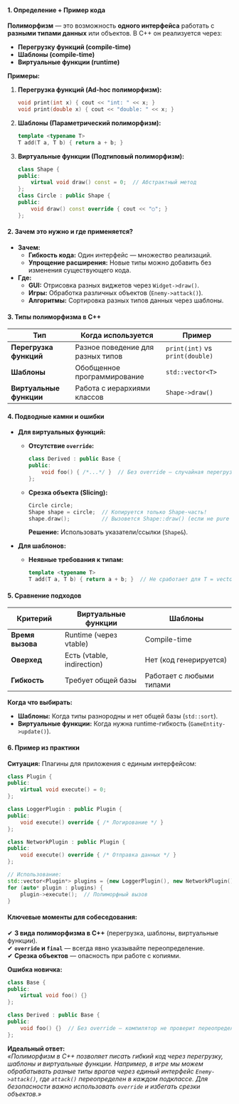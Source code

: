 #### **1. Определение + Пример кода**  
**Полиморфизм** — это возможность **одного интерфейса** работать с **разными типами данных** или объектов. В C++ он реализуется через:  
- **Перегрузку функций (compile-time)**  
- **Шаблоны (compile-time)**  
- **Виртуальные функции (runtime)**  

**Примеры:**  

1. **Перегрузка функций (Ad-hoc полиморфизм):**  
   ```cpp
   void print(int x) { cout << "int: " << x; }
   void print(double x) { cout << "double: " << x; }
   ```  

2. **Шаблоны (Параметрический полиморфизм):**  
   ```cpp
   template <typename T>
   T add(T a, T b) { return a + b; }
   ```  

3. **Виртуальные функции (Подтиповый полиморфизм):**  
   ```cpp
   class Shape {
   public:
       virtual void draw() const = 0;  // Абстрактный метод
   };
   class Circle : public Shape {
   public:
       void draw() const override { cout << "○"; }
   };
   ```  

#### **2. Зачем это нужно и где применяется?**  
- **Зачем:**  
  - **Гибкость кода:** Один интерфейс — множество реализаций.  
  - **Упрощение расширения:** Новые типы можно добавить без изменения существующего кода.  
- **Где:**  
  - **GUI:** Отрисовка разных виджетов через `Widget->draw()`.  
  - **Игры:** Обработка различных объектов (`Enemy->attack()`).  
  - **Алгоритмы:** Сортировка разных типов данных через шаблоны.  

#### **3. Типы полиморфизма в C++**  
| **Тип**                 | **Когда используется**            | **Пример**                      |
| ----------------------- | --------------------------------- | ------------------------------- |
| **Перегрузка функций**  | Разное поведение для разных типов | `print(int)` vs `print(double)` |
| **Шаблоны**             | Обобщенное программирование       | `std::vector<T>`                |
| **Виртуальные функции** | Работа с иерархиями классов       | `Shape->draw()`                 |

#### **4. Подводные камни и ошибки**  
- **Для виртуальных функций:**  
  - **Отсутствие `override`:**  
    ```cpp
    class Derived : public Base {
    public:
        void foo() { /*...*/ }  // Без override — случайная перегрузка!
    };
    ```  
  - **Срезка объекта (Slicing):**  
    ```cpp
    Circle circle;
    Shape shape = circle;  // Копируется только Shape-часть!
    shape.draw();          // Вызовется Shape::draw() (если не pure virtual).
    ```  
    **Решение:** Использовать указатели/ссылки (`Shape&`).  

- **Для шаблонов:**  
  - **Неявные требования к типам:**  
    ```cpp
    template <typename T>
    T add(T a, T b) { return a + b; }  // Не сработает для T = vector
    ```  

#### **5. Сравнение подходов**  
| **Критерий**     | **Виртуальные функции**    | **Шаблоны**              |
| ---------------- | -------------------------- | ------------------------ |
| **Время вызова** | Runtime (через vtable)     | Compile-time             |
| **Оверхед**      | Есть (vtable, indirection) | Нет (код генерируется)   |
| **Гибкость**     | Требует общей базы         | Работает с любыми типами |

**Когда что выбирать:**  
- **Шаблоны:** Когда типы разнородны и нет общей базы (`std::sort`).  
- **Виртуальные функции:** Когда нужна runtime-гибкость (`GameEntity->update()`).  

#### **6. Пример из практики**  
**Ситуация:** Плагины для приложения с единым интерфейсом:  
```cpp
class Plugin {
public:
    virtual void execute() = 0;
};

class LoggerPlugin : public Plugin {
public:
    void execute() override { /* Логирование */ }
};

class NetworkPlugin : public Plugin {
public:
    void execute() override { /* Отправка данных */ }
};

// Использование:
std::vector<Plugin*> plugins = {new LoggerPlugin(), new NetworkPlugin()};
for (auto* plugin : plugins) {
    plugin->execute();  // Полиморфный вызов
}
```  

#### **Ключевые моменты для собеседования:**  
✔ **3 вида полиморфизма в C++** (перегрузка, шаблоны, виртуальные функции).  
✔ **`override` и `final`** — всегда явно указывайте переопределение.  
✔ **Срезка объектов** — опасность при работе с копиями.  

**Ошибка новичка:**  
```cpp
class Base {
public:
    virtual void foo() {}
};

class Derived : public Base {
public:
    void foo() {}  // Без override — компилятор не проверит переопределение!
};
```  

**Идеальный ответ:**  
*«Полиморфизм в C++ позволяет писать гибкий код через перегрузку, шаблоны и виртуальные функции. Например, в игре мы можем обрабатывать разные типы врагов через единый интерфейс `Enemy->attack()`, где `attack()` переопределен в каждом подклассе. Для безопасности важно использовать `override` и избегать срезки объектов.»*